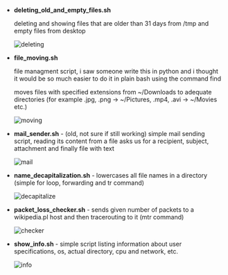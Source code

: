  - **deleting_old_and_empty_files.sh**

	 deleting and showing files that are older than 31 days from /tmp and empty files from desktop
	 
	![deleting](https://user-images.githubusercontent.com/107136361/222543155-b0edbe40-fcba-4c30-86a4-6f7d9dd7e639.png)

 - **file_moving.sh**

	file managment script, i saw someone write this in python and i thought it would be so much easier to do it in plain bash using the command find

	moves
 	files with specified extensions from ~/Downloads to adequate directories (for example .jpg, .png -> ~/Pictures, .mp4, .avi -> ~/Movies etc.)
 
 	![moving](https://user-images.githubusercontent.com/107136361/222543420-8154693d-c056-427d-961a-63ce826f7e3e.png)

 - **mail_sender.sh** - (old, not sure if still working) simple mail sending script, reading its content from a file asks us for a recipient, subject, attachment and finally file with text
  
	![mail](https://user-images.githubusercontent.com/107136361/222544550-36c95221-1b31-453d-a10c-2a46e12d8c06.png)

 - **name_decapitalization.sh** - lowercases all file names in a directory (simple for loop, forwarding and tr command)
 
	![decapitalize](https://user-images.githubusercontent.com/107136361/222543849-c8c10924-f3a7-4e8d-8ede-859ea2a4098b.png)

 - **packet_loss_checker.sh** - sends given number of packets to a wikipedia.pl host and then tracerouting to it (mtr command)
  
	![checker](https://user-images.githubusercontent.com/107136361/222544061-69d9a971-9777-405b-9dec-9d035d05346e.png)

 - **show_info.sh** - simple script listing information about user specifications, os, actual directory, cpu and network, etc.
  
	![info](https://user-images.githubusercontent.com/107136361/222544200-92ca5474-6061-495d-8a4d-502d0fce6713.png)
